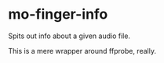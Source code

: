 # mo-finger-info

Spits out info about a given audio file.

This is a mere wrapper around ffprobe, really.
